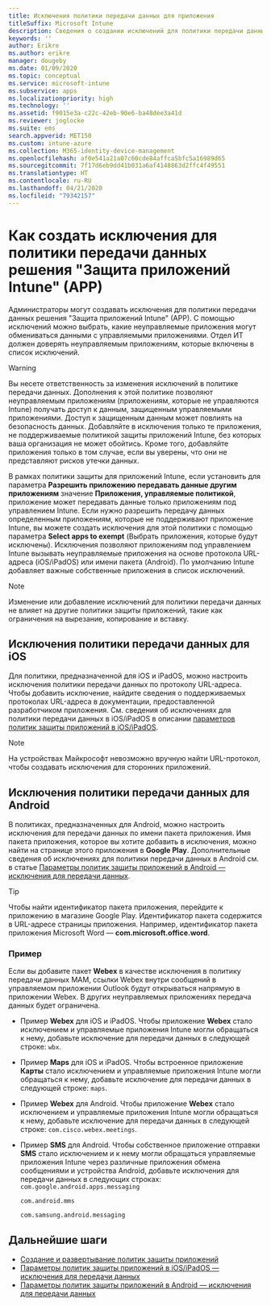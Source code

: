 ```yaml
---
title: Исключения политики передачи данных для приложения
titleSuffix: Microsoft Intune
description: Сведения о создании исключений для политики передачи данных решения "Защита приложений Intune" (APP).
keywords: ''
author: Erikre
ms.author: erikre
manager: dougeby
ms.date: 01/09/2020
ms.topic: conceptual
ms.service: microsoft-intune
ms.subservice: apps
ms.localizationpriority: high
ms.technology: ''
ms.assetid: f9015e3a-c22c-42eb-90e6-ba48dee3a41d
ms.reviewer: joglocke
ms.suite: ems
search.appverid: MET150
ms.custom: intune-azure
ms.collection: M365-identity-device-management
ms.openlocfilehash: af0e541a21a07c60cde84affca5bfc5a16989d65
ms.sourcegitcommit: 7f17d6eb9dd41b031a6af4148863d2ffc4f49551
ms.translationtype: HT
ms.contentlocale: ru-RU
ms.lasthandoff: 04/21/2020
ms.locfileid: "79342157"
---
```

# <a name="how-to-create-exceptions-to-the-intune-app-protection-policy-app-data-transfer-policy"></a>Как создать исключения для политики передачи данных решения "Защита приложений Intune" (APP)

Администраторы могут создавать исключения для политики передачи данных решения "Защита приложений Intune" (APP). С помощью исключений можно выбрать, какие неуправляемые приложения могут обмениваться данными с управляемыми приложениями. Отдел ИТ должен доверять неуправляемым приложениям, которые включены в список исключений. 

>[!WARNING] 
> Вы несете ответственность за изменения исключений в политике передачи данных. Дополнения к этой политике позволяют неуправляемым приложениям (приложениям, которые не управляются Intune) получать доступ к данным, защищенным управляемыми приложениями. Доступ к защищенным данным может повлиять на безопасность данных. Добавляйте в исключения только те приложения, не поддерживаемые политикой защиты приложений Intune, без которых ваша организация не может обойтись. Кроме того, добавляйте приложения только в том случае, если вы уверены, что они не представляют рисков утечки данных.

В рамках политики защиты для приложений Intune, если установить для параметра **Разрешить приложению передавать данные другим приложениям** значение **Приложения, управляемые политикой**, приложение может передавать данные только приложениям под управлением Intune. Если нужно разрешить передачу данных определенным приложениям, которые не поддерживают приложение Intune, вы можете создать исключения для этой политики с помощью параметра **Select apps to exempt** (Выбрать приложения, которые будут исключены). Исключения позволяют приложениям под управлением Intune вызывать неуправляемые приложения на основе протокола URL-адреса (iOS/iPadOS) или имени пакета (Android). По умолчанию Intune добавляет важные собственные приложения в список исключений. 

> [!NOTE]
> Изменение или добавление исключений для политики передачи данных не влияет на другие политики защиты приложений, такие как ограничения на вырезание, копирование и вставку. 

## <a name="ios-data-transfer-exceptions"></a>Исключения политики передачи данных для iOS
Для политики, предназначенной для iOS и iPadOS, можно настроить исключения политики передачи данных по протоколу URL-адреса. Чтобы добавить исключение, найдите сведения о поддерживаемых протоколах URL-адреса в документации, предоставленной разработчиком приложения. См. сведения об исключениях для политики передачи данных в iOS/iPadOS в описании [параметров политик защиты приложений в iOS/iPadOS](app-protection-policy-settings-ios.md#data-transfer-exemptions).

> [!NOTE]
> На устройствах Майкрософт невозможно вручную найти URL-протокол, чтобы создавать исключения для сторонних приложений. 

## <a name="android-data-transfer-exceptions"></a>Исключения политики передачи данных для Android
В политиках, предназначенных для Android, можно настроить исключения для передачи данных по имени пакета приложения. Имя пакета приложения, которое вы хотите добавить в исключения, можно найти на странице этого приложения в **Google Play**. Дополнительные сведения об исключениях для политики передачи данных в Android см. в статье [Параметры политик защиты приложений в Android — исключения для передачи данных](app-protection-policy-settings-android.md#data-transfer-exemptions).


>[!TIP]
> Чтобы найти идентификатор пакета приложения, перейдите к приложению в магазине Google Play. Идентификатор пакета содержится в URL-адресе страницы приложения. Например, идентификатор пакета приложения Microsoft Word — **com.microsoft.office.word**.

### <a name="example"></a>Пример
Если вы добавите пакет **Webex** в качестве исключения в политику передачи данных MAM, ссылки Webex внутри сообщений в управляемом приложении Outlook будут открываться напрямую в приложении Webex. В других неуправляемых приложениях передача данных будет ограничена.

- Пример **Webex** для iOS и iPadOS.   Чтобы приложение **Webex** стало исключением и управляемые приложения Intune могли обращаться к нему, добавьте исключение для передачи данных в следующей строке: <code>wbx</code>.
    
- Пример **Maps** для iOS и iPadOS.   Чтобы встроенное приложение **Карты** стало исключением и управляемые приложения Intune могли обращаться к нему, добавьте исключение для передачи данных в следующей строке: <code>maps</code>.

- Пример **Webex** для Android.   Чтобы приложение **Webex** стало исключением и управляемые приложения Intune могли обращаться к нему, добавьте исключение для передачи данных в следующей строке: <code>com.cisco.webex.meetings</code>.
    
- Пример **SMS** для Android.   Чтобы собственное приложение отправки **SMS** стало исключением и к нему могли обращаться управляемые приложения Intune через различные приложения обмена сообщениями и устройства Android, добавьте исключения для передачи данных в следующих строках: 
    <code>com.google.android.apps.messaging</code>
    
    <code>com.android.mms</code>
    
    <code>com.samsung.android.messaging</code>

## <a name="next-steps"></a>Дальнейшие шаги

- [Создание и развертывание политик защиты приложений](app-protection-policies.md)
- [Параметры политик защиты приложений в iOS/iPadOS — исключения для передачи данных](app-protection-policy-settings-ios.md#data-transfer-exemptions)
- [Параметры политик защиты приложений в Android — исключения для передачи данных](app-protection-policy-settings-android.md#data-transfer-exemptions)
